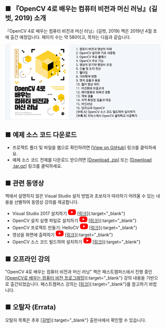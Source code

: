 ## ■ 『OpenCV 4로 배우는 컴퓨터 비전과 머신 러닝』(길벗, 2019) 소개

『OpenCV 4로 배우는 컴퓨터 비전과 머신 러닝』(길벗, 2019) 책은 2019년 4월 초에 출간 예정입니다. 페이지 수는 약 580이고, 목차는 다음과 같습니다.

![Title](title_contents.png)

## ■ 예제 소스 코드 다운로드

* 프로젝트 폴더 및 파일을 웹으로 확인하려면 [[View on GitHub]](https://github.com/sunkyoo/opencv4cvml) 링크를 클릭하세요.
* 예제 소스 코드 전체를 다운로드 받으려면 [[Download .zip]](https://github.com/sunkyoo/opencv4cvml/zipball/master) 또는 [[Download .tar.gz]](https://github.com/sunkyoo/opencv4cvml/tarball/master) 링크를 클릭하세요.


## ■ 관련 동영상

책에서 설명하지 않은 Visual Studio 설치 방법과 초보자가 따라하기 어려울 수 있는 내용을 선별하여 동영상 강의를 제공합니다.

* Visual Studio 2017 설치하기 [![Youtube](youtube_icon.png)](https://youtu.be/jzVNiMeVcvs) [[링크]](https://youtu.be/jzVNiMeVcvs){:target="_blank"}
* OpenCV 설치 실행 파일로 설치하기 [![Youtube](youtube_icon.png)](https://youtu.be/HxDfGHwDSmc) [[링크]](https://youtu.be/HxDfGHwDSmc){:target="_blank"}
* OpenCV 프로젝트 만들기: HelloCV [![Youtube](youtube_icon.png)](https://youtu.be/fKWQIPwNsc8) [[링크]](https://youtu.be/fKWQIPwNsc8){:target="_blank"}
* 영상을 화면에 출력하기 [![Youtube](youtube_icon.png)](https://youtu.be/gcgScMU0XWE) [[링크]](https://youtu.be/gcgScMU0XWE){:target="_blank"}
* OpenCV 소스 코드 빌드하여 설치하기 [![Youtube](youtube_icon.png)](https://youtu.be/ac75cFPYlOQ) [[링크]](https://youtu.be/ac75cFPYlOQ){:target="_blank"}


## ■ 오프라인 강의

"OpenCV 4로 배우는 컴퓨터 비전과 머신 러닝" 책은 패스트캠퍼스에서 진행 중인 [[OpenCV로 배우는 컴퓨터 비전 프로그래밍]](https://www.fastcampus.co.kr/dev_camp_cvocv/){:target="_blank"} 강의 내용을 기반으로 출간되었습니다. 패스트캠퍼스 강의는 [[링크]](https://www.fastcampus.co.kr/dev_camp_cvocv/){:target="_blank"}를 참고하기 바랍니다.

## ■ 오탈자 (Errata)
오탈자 목록은 추후 [[길벗]](https://www.gilbut.co.kr/){:target="_blank"} 출판사에서 확인할 수 있습니다.

